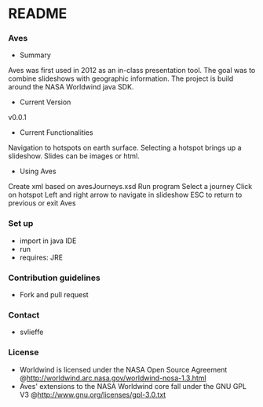 # README #

### Aves ###

* Summary

Aves was first used in 2012 as an in-class presentation tool. The goal was to combine slideshows with geographic information. The project is build around the NASA Worldwind java SDK.

* Current Version

v0.0.1

* Current Functionalities

Navigation to hotspots on earth surface. Selecting a hotspot brings up a slideshow. Slides can be images or html.

* Using Aves

Create xml based on avesJourneys.xsd
Run program
Select a journey
Click on hotspot
Left and right arrow to navigate in slideshow
ESC to return to previous or exit Aves

### Set up ###

* import in java IDE
* run
* requires: JRE 

### Contribution guidelines ###

* Fork and pull request

### Contact ###

* svlieffe

### License ###

* Worldwind is licensed under the NASA Open Source Agreement @http://worldwind.arc.nasa.gov/worldwind-nosa-1.3.html
* Aves' extensions to the NASA Worldwind core fall under the GNU GPL V3 @http://www.gnu.org/licenses/gpl-3.0.txt